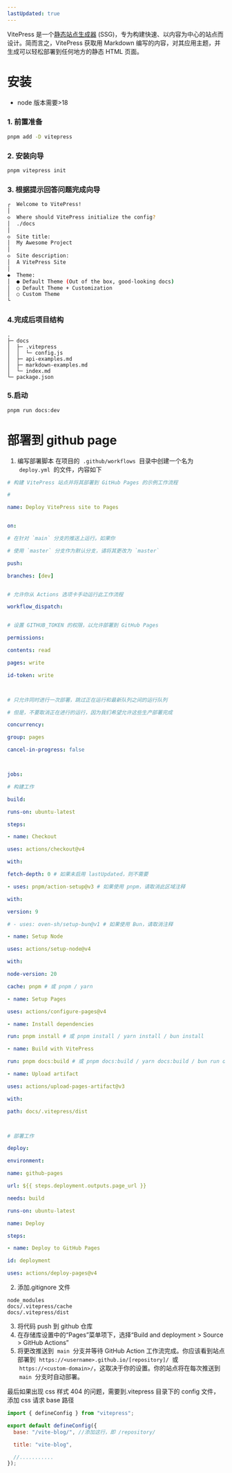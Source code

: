 ```yaml
---
lastUpdated: true
---
```


VitePress 是一个[静态站点生成器](https://en.wikipedia.org/wiki/Static_site_generator) (SSG)，专为构建快速、以内容为中心的站点而设计。简而言之，VitePress 获取用 Markdown 编写的内容，对其应用主题，并生成可以轻松部署到任何地方的静态 HTML 页面。

# 安装

- node 版本需要>18

### 1. 前置准备

```sh
pnpm add -D vitepress
```

### 2. 安装向导

```sh
pnpm vitepress init
```

### 3. 根据提示回答问题完成向导

```sh
┌  Welcome to VitePress!
│
◇  Where should VitePress initialize the config?
│  ./docs
│
◇  Site title:
│  My Awesome Project
│
◇  Site description:
│  A VitePress Site
│
◆  Theme:
│  ● Default Theme (Out of the box, good-looking docs)
│  ○ Default Theme + Customization
│  ○ Custom Theme
└
```

### 4.完成后项目结构

```
.
├─ docs
│  ├─ .vitepress
│  │  └─ config.js
│  ├─ api-examples.md
│  ├─ markdown-examples.md
│  └─ index.md
└─ package.json
```

### 5.启动

```sh
pnpm run docs:dev
```

# 部署到 github page

1. 编写部署脚本
   在项目的  `.github/workflows`  目录中创建一个名为  `deploy.yml`  的文件，内容如下

```yml
# 构建 VitePress 站点并将其部署到 GitHub Pages 的示例工作流程

#

name: Deploy VitePress site to Pages


on:

# 在针对 `main` 分支的推送上运行。如果你

# 使用 `master` 分支作为默认分支，请将其更改为 `master`

push:

branches: [dev]


# 允许你从 Actions 选项卡手动运行此工作流程

workflow_dispatch:


# 设置 GITHUB_TOKEN 的权限，以允许部署到 GitHub Pages

permissions:

contents: read

pages: write

id-token: write



# 只允许同时进行一次部署，跳过正在运行和最新队列之间的运行队列

# 但是，不要取消正在进行的运行，因为我们希望允许这些生产部署完成

concurrency:

group: pages

cancel-in-progress: false



jobs:

# 构建工作

build:

runs-on: ubuntu-latest

steps:

- name: Checkout

uses: actions/checkout@v4

with:

fetch-depth: 0 # 如果未启用 lastUpdated，则不需要

- uses: pnpm/action-setup@v3 # 如果使用 pnpm，请取消此区域注释

with:

version: 9

# - uses: oven-sh/setup-bun@v1 # 如果使用 Bun，请取消注释

- name: Setup Node

uses: actions/setup-node@v4

with:

node-version: 20

cache: pnpm # 或 pnpm / yarn

- name: Setup Pages

uses: actions/configure-pages@v4

- name: Install dependencies

run: pnpm install # 或 pnpm install / yarn install / bun install

- name: Build with VitePress

run: pnpm docs:build # 或 pnpm docs:build / yarn docs:build / bun run docs:build

- name: Upload artifact

uses: actions/upload-pages-artifact@v3

with:

path: docs/.vitepress/dist



# 部署工作

deploy:

environment:

name: github-pages

url: ${{ steps.deployment.outputs.page_url }}

needs: build

runs-on: ubuntu-latest

name: Deploy

steps:

- name: Deploy to GitHub Pages

id: deployment

uses: actions/deploy-pages@v4
```

2. 添加.gitignore 文件

```gitignore
node_modules
docs/.vitepress/cache
docs/.vitepress/dist
```

3. 将代码 push 到 github 仓库
4. 在存储库设置中的“Pages”菜单项下，选择“Build and deployment > Source > GitHub Actions”
5. 将更改推送到  `main`  分支并等待 GitHub Action 工作流完成。你应该看到站点部署到  `https://<username>.github.io/[repository]/`  或  `https://<custom-domain>/`，这取决于你的设置。你的站点将在每次推送到  `main`  分支时自动部署。

最后如果出现 css 样式 404 的问题，需要到.vitepress 目录下的 config 文件，添加 css 请求 base 路径

```js
import { defineConfig } from "vitepress";

export default defineConfig({
  base: "/vite-blog/", //添加这行，即 /repository/

  title: "vite-blog",

  //...........
});
```
